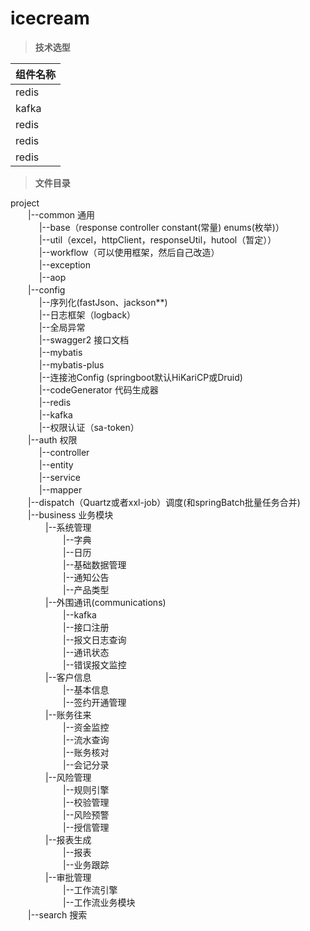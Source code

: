 # icecream

>**技术选型**  

|组件名称|
|---|
|redis|
|kafka|
|redis|
|redis|
|redis|



>**文件目录**

project  
　　|--common 通用                
　　　 |--base（response controller constant(常量) enums(枚举)）  
　　　 |--util（excel，httpClient，responseUtil，hutool（暂定））  
　　　 |--workflow（可以使用框架，然后自己改造）    
　　　 |--exception    
　　　 |--aop    
　　|--config    
　　　 |--序列化(fastJson、jackson**)        
　　　 |--日志框架（logback）         
　　　 |--全局异常       
　　　 |--swagger2 接口文档               
　　　 |--mybatis        
　　　 |--mybatis-plus    
　　　 |--连接池Config (springboot默认HiKariCP或Druid)  
　　　 |--codeGenerator 代码生成器   
　　　 |--redis   
　　　 |--kafka   
　　　 |--权限认证（sa-token）    
　　|--auth 权限  
　　　 |--controller  
　　　 |--entity  
　　　 |--service  
　　　 |--mapper      
　　|--dispatch（Quartz或者xxl-job）调度(和springBatch批量任务合并)  
　　|--business 业务模块  
　　　　|--系统管理  
　　　　　　|--字典  
　　　　　　|--日历  
　　　　　　|--基础数据管理  
　　　　　　|--通知公告  
　　　　　　|--产品类型  
　　　　|--外围通讯(communications)  
　　　　　　|--kafka    
　　　　　　|--接口注册  
　　　　　　|--报文日志查询  
　　　　　　|--通讯状态  
　　　　　　|--错误报文监控  
　　　　|--客户信息  
　　　　　　|--基本信息  
　　　　　　|--签约开通管理  
　　　　|--账务往来  
　　　　　　|--资金监控  
　　　　　　|--流水查询  
　　　　　　|--账务核对  
　　　　　　|--会记分录  
　　　　|--风险管理  
　　　　　　|--规则引擎  
　　　　　　|--校验管理  
　　　　　　|--风险预警  
　　　　　　|--授信管理  
　　　　|--报表生成  
　　　　　　|--报表  
　　　　　　|--业务跟踪  
　　　　|--审批管理  
　　　　　　|--工作流引擎  
　　　　　　|--工作流业务模块  
　　|--search 搜索  

